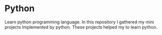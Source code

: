 # Python

Learn python programming language. In this repository I gathered my mini projects
Implemented by python. These projects helped my to learn python.
